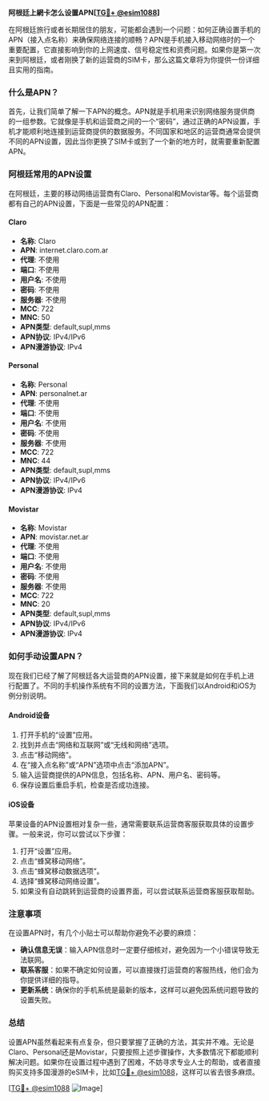 **阿根廷上網卡怎么设置APN[[TG💪+ @esim1088](https://t.me/s/esim1088)]**

在阿根廷旅行或者长期居住的朋友，可能都会遇到一个问题：如何正确设置手机的APN（接入点名称）来确保网络连接的顺畅？APN是手机接入移动网络时的一个重要配置，它直接影响到你的上网速度、信号稳定性和资费问题。如果你是第一次来到阿根廷，或者刚换了新的运营商的SIM卡，那么这篇文章将为你提供一份详细且实用的指南。

### 什么是APN？

首先，让我们简单了解一下APN的概念。APN就是手机用来识别网络服务提供商的一组参数。它就像是手机和运营商之间的一个“密码”，通过正确的APN设置，手机才能顺利地连接到运营商提供的数据服务。不同国家和地区的运营商通常会提供不同的APN设置，因此当你更换了SIM卡或到了一个新的地方时，就需要重新配置APN。

### 阿根廷常用的APN设置

在阿根廷，主要的移动网络运营商有Claro、Personal和Movistar等。每个运营商都有自己的APN设置，下面是一些常见的APN配置：

#### Claro
- **名称**: Claro
- **APN**: internet.claro.com.ar
- **代理**: 不使用
- **端口**: 不使用
- **用户名**: 不使用
- **密码**: 不使用
- **服务器**: 不使用
- **MCC**: 722
- **MNC**: 50
- **APN类型**: default,supl,mms
- **APN协议**: IPv4/IPv6
- **APN漫游协议**: IPv4

#### Personal
- **名称**: Personal
- **APN**: personalnet.ar
- **代理**: 不使用
- **端口**: 不使用
- **用户名**: 不使用
- **密码**: 不使用
- **服务器**: 不使用
- **MCC**: 722
- **MNC**: 44
- **APN类型**: default,supl,mms
- **APN协议**: IPv4/IPv6
- **APN漫游协议**: IPv4

#### Movistar
- **名称**: Movistar
- **APN**: movistar.net.ar
- **代理**: 不使用
- **端口**: 不使用
- **用户名**: 不使用
- **密码**: 不使用
- **服务器**: 不使用
- **MCC**: 722
- **MNC**: 20
- **APN类型**: default,supl,mms
- **APN协议**: IPv4/IPv6
- **APN漫游协议**: IPv4

### 如何手动设置APN？

现在我们已经了解了阿根廷各大运营商的APN设置，接下来就是如何在手机上进行配置了。不同的手机操作系统有不同的设置方法，下面我们以Android和iOS为例分别说明。

#### Android设备
1. 打开手机的“设置”应用。
2. 找到并点击“网络和互联网”或“无线和网络”选项。
3. 点击“移动网络”。
4. 在“接入点名称”或“APN”选项中点击“添加APN”。
5. 输入运营商提供的APN信息，包括名称、APN、用户名、密码等。
6. 保存设置后重启手机，检查是否成功连接。

#### iOS设备
苹果设备的APN设置相对复杂一些，通常需要联系运营商客服获取具体的设置步骤。一般来说，你可以尝试以下步骤：
1. 打开“设置”应用。
2. 点击“蜂窝移动网络”。
3. 点击“蜂窝移动数据选项”。
4. 选择“蜂窝移动网络设置”。
5. 如果没有自动跳转到运营商的设置界面，可以尝试联系运营商客服获取帮助。

### 注意事项

在设置APN时，有几个小贴士可以帮助你避免不必要的麻烦：
- **确认信息无误**：输入APN信息时一定要仔细核对，避免因为一个小错误导致无法联网。
- **联系客服**：如果不确定如何设置，可以直接拨打运营商的客服热线，他们会为你提供详细的指导。
- **更新系统**：确保你的手机系统是最新的版本，这样可以避免因系统问题导致的设置失败。

### 总结

设置APN虽然看起来有点复杂，但只要掌握了正确的方法，其实并不难。无论是Claro、Personal还是Movistar，只要按照上述步骤操作，大多数情况下都能顺利解决问题。如果你在设置过程中遇到了困难，不妨寻求专业人士的帮助，或者直接购买支持多国漫游的eSIM卡，比如[TG💪+ @esim1088](https://t.me/s/esim1088)，这样可以省去很多麻烦。

[[TG💪+ @esim1088](https://t.me/s/esim1088) ![Image](https://i.postimg.cc/4NQfJmqS/Snipaste-2025-05-13-00-14-12.png)]